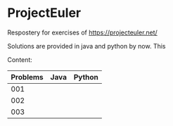 # ProjectEuler
Respostery for exercises of https://projecteuler.net/

Solutions are provided in java and python by now. This

Content:

|Problems  | Java   | Python |
| ---------|:-------|:-------|
| 001      |        |        |
| 002      |        |        |
| 003      |        |        |
